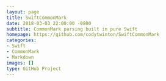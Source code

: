 ```yaml
---
layout: page
title: SwiftCommonMark
date: 2018-03-03 22:00:00 -0800
subtitle: CommonMark parsing built in pure Swift
homepage: https://github.com/codytwinton/SwiftCommonMark
categories:
- Swift
- CommonMark
- Markdown
images: []
type: GitHub Project
---
```

